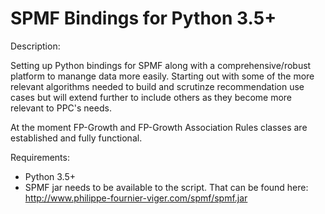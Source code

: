 # SPMF Bindings for Python 3.5+


Description:

Setting up Python bindings for SPMF along with a comprehensive/robust platform to manange data more easily. Starting out with some of the more relevant algorithms needed to build and scrutinze recommendation use cases but will extend further to include others as they become more relevant to PPC's needs.

At the moment FP-Growth and FP-Growth Association Rules classes are established and fully functional.


Requirements:

  - Python 3.5+
  - SPMF jar needs to be available to the script. That can be found here:
    http://www.philippe-fournier-viger.com/spmf/spmf.jar




